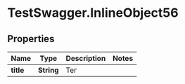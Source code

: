 # TestSwagger.InlineObject56

## Properties

Name | Type | Description | Notes
------------ | ------------- | ------------- | -------------
**title** | **String** | Тег | 


